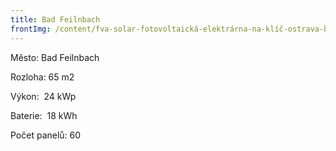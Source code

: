 ```yaml
---
title: Bad Feilnbach
frontImg: /content/fva-solar-fotovoltaická-elektrárna-na-klíč-ostrava-brno-praha-olomouc-zlín-pardubice-hradec-králové-nzu-dotace-fotovoltaický-panel-fve-panel-fotovoltaika-s-akumulací-fotovoltaika50-1-.png
---
```


Město: Bad Feilnbach

Rozloha: 65 m2

Výkon:  24 kWp

Baterie:  18 kWh

Počet panelů: 60
